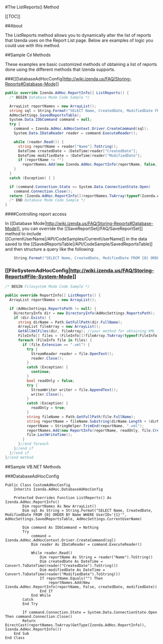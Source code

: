 #The ListReports() Method

[[_TOC_]]

##About

The ListReports method allows you to dynamically alter the list of reports that Izenda uses on the Report List page. Below are examples of logic you could use with this method.

##Sample C♯ Methods

These examples are basic customized methods of obtaining a list of reports done using the different methods that Izenda supports.

###[[DatabaseAdHocConfig|http://wiki.izenda.us/FAQ/Storing-Reports#Database-Mode]]

```csharp
public override Izenda.AdHoc.ReportInfo[] ListReports() {
  /* BEGIN Database Mode Code Sample */

  ArrayList reportNames = new ArrayList();
  string sql = String.Format("SELECT Name, CreatedDate, ModifiedDate FROM {0} ORDER BY Name",
  AdHocSettings.SavedReportsTable);
  System.Data.IDbCommand command = null;
  try {
    command = Izenda.AdHoc.AdHocContext.Driver.CreateCommand(sql);
    System.Data.IDataReader reader = command.ExecuteReader();

    while (reader.Read()) {
      string reportName = reader["Name"].ToString();
      DateTime createdDate = (DateTime)reader["CreatedDate"];
      DateTime modifiedDate = (DateTime)reader["ModifiedDate"];
      if (reportName != "")
        reportNames.Add(new Izenda.AdHoc.ReportInfo(reportName, false, createdDate, modifiedDate));
    }
  }
  catch (Exception) { }

  if (command.Connection.State == System.Data.ConnectionState.Open)
    command.Connection.Close();
  return (Izenda.AdHoc.ReportInfo[])reportNames.ToArray(typeof(Izenda.AdHoc.ReportInfo));
  /* END Database Mode Code Sample */
}

```

####Controlling report access

In [[Database Mode|http://wiki.izenda.us/FAQ/Storing-Reports#Database-Mode]], you can override the [[SaveReportSet|/FAQ/SaveReportSet]] method to include [[CurrentUserName|/API/CodeSamples/CurrentUserName]] in the data saved to the [[SavedReportsTable|/API/CodeSample/SavedReportsTable]] and then structure a query like the following:

```csharp
    String.Format("SELECT Name, CreatedDate, ModifiedDate FROM {0} ORDER BY Name WHERE UserID='{1}'", AdHocSettings.SavedReportsTable, AdHocSettings.CurrentUserName)
```

### [[FileSystemAdHocConfig|http://wiki.izenda.us/FAQ/Storing-Reports#File-System-Mode]]

```csharp
/* BEGIN Filesystem Mode Code Sample */

public override ReportInfo[] ListReports() {
  ArrayList reportNames = new ArrayList();

  if (AdHocSettings.ReportsPath != null) {
    DirectoryInfo dir = new DirectoryInfo(AdHocSettings.ReportsPath);
    if (dir.Exists) {
      string dirName = Path.GetFullPath(dir.FullName);
      ArrayList fileArray = new ArrayList();
      GetAllXmlFiles(dir, fileArray); //your method for obtaining XML files from your file server
      FileInfo[] files = (FileInfo[])fileArray.ToArray(typeof(FileInfo));
      foreach (FileInfo file in files) {
        if (file.Extension == ".xml") {
          try {
            StreamReader reader = file.OpenText();
            reader.Close();
          }
          catch (Exception) {
            continue;
          }
          bool readOnly = false;
          try {
            StreamWriter writer = file.AppendText();
            writer.Close();
          }
          catch (Exception) {
            readOnly = true;
          }
          string fileName = Path.GetFullPath(file.FullName);
          string reportName = fileName.Substring(dirName.Length + (dirName.EndsWith("\\") ? 0 : 1));
          reportName = StringHelper.TrimEnd(reportName, ".xml");
          reportNames.Add(new ReportInfo(reportName, readOnly, file.CreationTime,
          file.LastWriteTime));
        }
      }//end foreach
    }//end if
  }//end if
}//end method
```

##Sample VB.NET Methods

###DatabaseAdHocConfig

```visualbasic
Public Class CustomAdHocConfig
    Inherits Izenda.AdHoc.DatabaseAdHocConfig

    Protected Overrides Function ListReports() As Izenda.AdHoc.ReportInfo()
        Dim reportNames As New ArrayList()
        Dim sql As String = String.Format("SELECT Name, CreatedDate, ModifiedDate FROM {0} ORDER BY Name WHERE UserID='{1}'", AdHocSettings.SavedReportsTable, AdHocSettings.CurrentUserName)

        Dim command As IDbCommand = Nothing
        Try
            command = Izenda.AdHoc.AdHocContext.Driver.CreateCommand(sql)
            Dim reader As IDataReader = command.ExecuteReader()

            While reader.Read()
                Dim reportName As String = reader("Name").ToString()
                Dim createdDate As DateTime = Convert.ToDateTime(reader("CreatedDate").ToString())
                Dim modifiedDate As DateTime = Convert.ToDateTime(reader("ModifiedDate").ToString())
                If reportName.Equals("") Then
                    reportNames.Add(New Izenda.AdHoc.ReportInfo(reportName, False, createdDate, modifiedDate))
                End If
            End While
        Catch
        End Try

        If command.Connection.State = System.Data.ConnectionState.Open Then command.Connection.Close()
        Return DirectCast(reportNames.ToArray(GetType(Izenda.AdHoc.ReportInfo)), Izenda.AdHoc.ReportInfo())
    End Sub
End Class
```